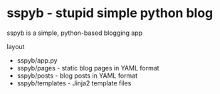# sspyb - stupid simple python blog

sspyb is a simple, python-based blogging app

layout
* sspyb/app.py
* sspyb/pages - static blog pages in YAML format
* sspyb/posts - blog posts in YAML format
* sspyb/templates - Jinja2 template files
